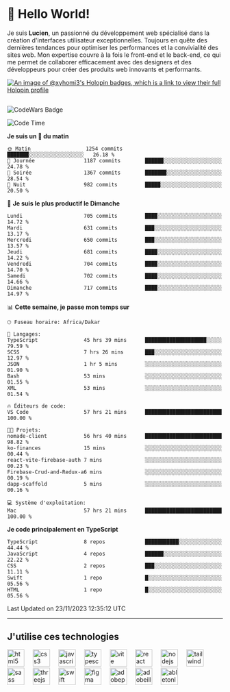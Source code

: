 # 👋 Hello World!

Je suis **Lucien**, un passionné du développement web spécialisé dans la création d'interfaces utilisateur exceptionnelles. Toujours en quête des dernières tendances pour optimiser les performances et la convivialité des sites web. Mon expertise couvre à la fois le front-end et le back-end, ce qui me permet de collaborer efficacement avec des designers et des développeurs pour créer des produits web innovants et performants.

[![An image of @xyhomi3's Holopin badges, which is a link to view their full Holopin profile](https://holopin.me/xyhomi3)](https://holopin.io/@xyhomi3)

##

![CodeWars Badge](https://www.codewars.com/users/xyhomi3/badges/small)

<!--START_SECTION:waka-->
![Code Time](http://img.shields.io/badge/Code%20Time-316%20hrs%2028%20mins-blue)

**Je suis un 🐤 du matin** 

```text
🌞 Matin                  1254 commits        ███████░░░░░░░░░░░░░░░░░░   26.18 % 
🌆 Journée                1187 commits        ██████░░░░░░░░░░░░░░░░░░░   24.78 % 
🌃 Soirée                 1367 commits        ███████░░░░░░░░░░░░░░░░░░   28.54 % 
🌙 Nuit                   982 commits         █████░░░░░░░░░░░░░░░░░░░░   20.50 % 
```
📅 **Je suis le plus productif le Dimanche** 

```text
Lundi                    705 commits         ████░░░░░░░░░░░░░░░░░░░░░   14.72 % 
Mardi                    631 commits         ███░░░░░░░░░░░░░░░░░░░░░░   13.17 % 
Mercredi                 650 commits         ███░░░░░░░░░░░░░░░░░░░░░░   13.57 % 
Jeudi                    681 commits         ████░░░░░░░░░░░░░░░░░░░░░   14.22 % 
Vendredi                 704 commits         ████░░░░░░░░░░░░░░░░░░░░░   14.70 % 
Samedi                   702 commits         ████░░░░░░░░░░░░░░░░░░░░░   14.66 % 
Dimanche                 717 commits         ████░░░░░░░░░░░░░░░░░░░░░   14.97 % 
```


📊 **Cette semaine, je passe mon temps sur** 

```text
🕑︎ Fuseau horaire: Africa/Dakar

💬 Langages: 
TypeScript               45 hrs 39 mins      ████████████████████░░░░░   79.59 % 
SCSS                     7 hrs 26 mins       ███░░░░░░░░░░░░░░░░░░░░░░   12.97 % 
JSON                     1 hr 5 mins         ░░░░░░░░░░░░░░░░░░░░░░░░░   01.90 % 
Bash                     53 mins             ░░░░░░░░░░░░░░░░░░░░░░░░░   01.55 % 
XML                      53 mins             ░░░░░░░░░░░░░░░░░░░░░░░░░   01.54 % 

🔥 Éditeurs de code: 
VS Code                  57 hrs 21 mins      █████████████████████████   100.00 % 

🐱‍💻 Projets: 
nomade-client            56 hrs 40 mins      █████████████████████████   98.82 % 
ko-finances              15 mins             ░░░░░░░░░░░░░░░░░░░░░░░░░   00.44 % 
react-vite-firebase-auth 7 mins              ░░░░░░░░░░░░░░░░░░░░░░░░░   00.23 % 
Firebase-Crud-and-Redux-a6 mins              ░░░░░░░░░░░░░░░░░░░░░░░░░   00.19 % 
dapp-scaffold            5 mins              ░░░░░░░░░░░░░░░░░░░░░░░░░   00.16 % 

💻 Système d'exploitation: 
Mac                      57 hrs 21 mins      █████████████████████████   100.00 % 
```

**Je code principalement en TypeScript** 

```text
TypeScript               8 repos             ███████████░░░░░░░░░░░░░░   44.44 % 
JavaScript               4 repos             ██████░░░░░░░░░░░░░░░░░░░   22.22 % 
CSS                      2 repos             ███░░░░░░░░░░░░░░░░░░░░░░   11.11 % 
Swift                    1 repo              █░░░░░░░░░░░░░░░░░░░░░░░░   05.56 % 
HTML                     1 repo              █░░░░░░░░░░░░░░░░░░░░░░░░   05.56 % 
```




 Last Updated on 23/11/2023 12:35:12 UTC
<!--END_SECTION:waka-->
---

## J'utilise ces technologies

<div align="left">
  <img src="https://skillicons.dev/icons?i=html" height="40" alt="html5 logo"  />
  <img width="12" />
  <img src="https://skillicons.dev/icons?i=css" height="40" alt="css3 logo"  />
  <img width="12" />
  <img src="https://skillicons.dev/icons?i=js" height="40" alt="javascript logo"  />
  <img width="12" />
  <img src="https://skillicons.dev/icons?i=ts" height="40" alt="typescript logo"  />
  <img width="12" />
  <img src="https://skillicons.dev/icons?i=vite" height="40" alt="vite logo"  />
  <img width="12" />
  <img src="https://skillicons.dev/icons?i=react" height="40" alt="react logo"  />
  <img width="12" />
  <img src="https://cdn.jsdelivr.net/gh/devicons/devicon/icons/nodejs/nodejs-original.svg" height="40" alt="nodejs logo"  />
  <img width="12" />
  <img src="https://skillicons.dev/icons?i=tailwind" height="40" alt="tailwindcss logo"  />
  <img width="12" />
  <img src="https://skillicons.dev/icons?i=sass" height="40" alt="sass logo"  />
  <img width="12" />
  <img src="https://skillicons.dev/icons?i=threejs" height="40" alt="threejs logo"  />
  <img width="12" />
  <img src="https://skillicons.dev/icons?i=swift" height="40" alt="swift logo"  />
  <img width="12" />
  <img src="https://skillicons.dev/icons?i=figma" height="40" alt="figma logo"  />
  <img width="12" />
  <img src="https://skillicons.dev/icons?i=ps" height="40" alt="adobephotoshop logo"  />
  <img width="12" />
  <img src="https://skillicons.dev/icons?i=ai" height="40" alt="adobeillustrator logo"  />
  <img width="12" />
  <img src="https://skillicons.dev/icons?i=ableton" height="40" alt="abletonlive logo"  />
</div>



